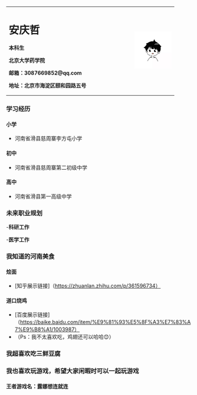 <table border="0">
  <tr>
    <td width="75%">
      <h1>安庆哲</h1>
      <p><b>本科生</b></P>
      <P><b>北京大学药学院</b></P>
      <P><b>邮箱：3087669852@qq.com</b></p>
      <p><b>地址：北京市海淀区颐和园路五号</b></p>
    </td>
    <td width="25%">
      <img src="/anqingzhe.jpg" width="100">
    </td>
  </tr>
</table>

### 学习经历

#### 小学
- 河南省滑县慈周寨李方屯小学

#### 初中
- 河南省滑县慈周寨第二初级中学

#### 高中
- 河南省滑县第一高级中学

### 未来职业规划

-**科研工作**

-**医学工作**

### 我知道的河南美食

#### 烩面
- [知乎展示链接]（https://zhuanlan.zhihu.com/p/361596734）

#### 道口烧鸡
- [百度展示链接]（https://baike.baidu.com/item/%E9%81%93%E5%8F%A3%E7%83%A7%E9%B8%A1/1003987）
- （Ps：我不太喜欢吃，鸡翅还可以哈哈😊）

### 我超喜欢吃三鲜豆腐

### 我也喜欢玩游戏，希望大家闲暇时可以一起玩游戏

#### 王者游戏名：露娜想连就连 
